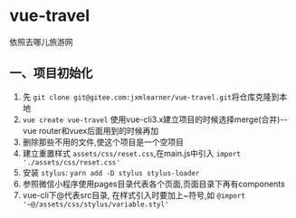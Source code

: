 # vue-travel
依照去哪儿旅游网

## 一、项目初始化
1. 先 `git clone git@gitee.com:jxmlearner/vue-travel.git`将仓库克隆到本地
2. `vue create vue-travel` 使用vue-cli3.x建立项目的时候选择merge(合并)--vue router和vuex后面用到的时候再加
3. 删除那些不用的文件,使这个项目是一个空项目
4. 建立重置样式 `assets/css/reset.css`,在main.js中引入 `import './assets/css/reset.css'`
5. 安装 `stylus`: `yarn add -D stylus stylus-loader`
6. 参照微信小程序使用pages目录代表各个页面,页面目录下再有components
7. vue-cli下@代表src目录, 在样式引入时要加上~符号,如 `@import '~@/assets/css/stylus/variable.styl'`

